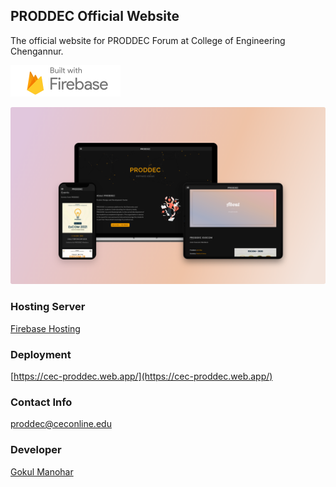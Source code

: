 ## PRODDEC Official Website
The official website for PRODDEC Forum at College of Engineering Chengannur. 
   
[![Firebase](Readme-Files/built-with-firebase.svg)](https://firebase.google.com/) 

<p align="center">
  <img src="Readme-Files/proddec-website-on-devices.png" alt="proddec-website-on-devices"/>
</p>


### Hosting Server  
[Firebase Hosting](https://firebase.google.com/docs/hosting)

### Deployment
[https://cec-proddec.web.app/](https://cec-proddec.web.app/)

### Contact Info
[proddec@ceconline.edu](mailto:proddec@ceconline.edu)

### Developer
[Gokul Manohar](mailto:dev.gokulmanohar@gmail.com)